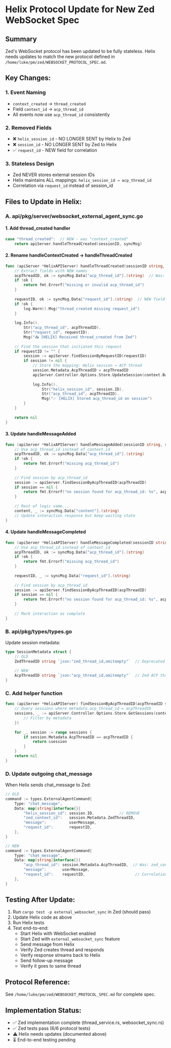 # Helix Protocol Update for New Zed WebSocket Spec

## Summary

Zed's WebSocket protocol has been updated to be fully stateless. Helix needs updates to match the new protocol defined in `/home/luke/pm/zed/WEBSOCKET_PROTOCOL_SPEC.md`.

## Key Changes:

### 1. Event Naming
- `context_created` → `thread_created`
- Field `context_id` → `acp_thread_id`
- All events now use `acp_thread_id` consistently

### 2. Removed Fields
- ❌ `helix_session_id` - NO LONGER SENT by Helix to Zed
- ❌ `session_id` - NO LONGER SENT by Zed to Helix
- ✅ `request_id` - NEW field for correlation

### 3. Stateless Design
- Zed NEVER stores external session IDs
- Helix maintains ALL mappings: `helix_session_id → acp_thread_id`
- Correlation via `request_id` instead of session_id

## Files to Update in Helix:

### A. api/pkg/server/websocket_external_agent_sync.go

#### 1. Add thread_created handler
```go
case "thread_created":  // NEW - was "context_created"
    return apiServer.handleThreadCreated(sessionID, syncMsg)
```

#### 2. Rename handleContextCreated → handleThreadCreated  
```go
func (apiServer *HelixAPIServer) handleThreadCreated(sessionID string, syncMsg *types.SyncMessage) error {
    // Extract fields with NEW names
    acpThreadID, ok := syncMsg.Data["acp_thread_id"].(string)  // Was: context_id
    if !ok {
        return fmt.Errorf("missing or invalid acp_thread_id")
    }
    
    requestID, ok := syncMsg.Data["request_id"].(string)  // NEW field
    if !ok {
        log.Warn().Msg("thread_created missing request_id")
    }
    
    log.Info().
        Str("acp_thread_id", acpThreadID).
        Str("request_id", requestID).
        Msg("📥 [HELIX] Received thread_created from Zed")
    
    // Find the session that initiated this request
    if requestID != "" {
        session := apiServer.findSessionByRequestID(requestID)
        if session != nil {
            // Store the mapping: Helix session → ACP thread
            session.Metadata.AcpThreadID = acpThreadID
            apiServer.Controller.Options.Store.UpdateSession(context.Background(), *session)
            
            log.Info().
                Str("helix_session_id", session.ID).
                Str("acp_thread_id", acpThreadID).
                Msg("✅ [HELIX] Stored acp_thread_id on session")
        }
    }
    
    return nil
}
```

#### 3. Update handleMessageAdded
```go
func (apiServer *HelixAPIServer) handleMessageAdded(sessionID string, syncMsg *types.SyncMessage) error {
    // Use acp_thread_id instead of context_id
    acpThreadID, ok := syncMsg.Data["acp_thread_id"].(string)
    if !ok {
        return fmt.Errorf("missing acp_thread_id")
    }
    
    // Find session by acp_thread_id
    session := apiServer.findSessionByAcpThreadID(acpThreadID)
    if session == nil {
        return fmt.Errorf("no session found for acp_thread_id: %s", acpThreadID)
    }
    
    // Rest of logic same...
    content, _ := syncMsg.Data["content"].(string)
    // Update interaction response but keep waiting state
}
```

#### 4. Update handleMessageCompleted
```go
func (apiServer *HelixAPIServer) handleMessageCompleted(sessionID string, syncMsg *types.SyncMessage) error {
    // Use acp_thread_id instead of context_id
    acpThreadID, ok := syncMsg.Data["acp_thread_id"].(string)
    if !ok {
        return fmt.Errorf("missing acp_thread_id")
    }
    
    requestID, _ := syncMsg.Data["request_id"].(string)
    
    // Find session by acp_thread_id
    session := apiServer.findSessionByAcpThreadID(acpThreadID)
    if session == nil {
        return fmt.Errorf("no session found for acp_thread_id: %s", acpThreadID)
    }
    
    // Mark interaction as complete
}
```

### B. api/pkg/types/types.go

Update session metadata:
```go
type SessionMetadata struct {
    // OLD
    ZedThreadID string `json:"zed_thread_id,omitempty"`  // Deprecated
    
    // NEW
    AcpThreadID string `json:"acp_thread_id,omitempty"`  // Zed ACP thread ID
}
```

### C. Add helper function
```go
func (apiServer *HelixAPIServer) findSessionByAcpThreadID(acpThreadID string) *types.Session {
    // Query sessions where metadata.acp_thread_id = acpThreadID
    sessions, _ := apiServer.Controller.Options.Store.GetSessions(context.Background(), &types.SessionFilter{
        // Filter by metadata
    })
    
    for _, session := range sessions {
        if session.Metadata.AcpThreadID == acpThreadID {
            return &session
        }
    }
    return nil
}
```

### D. Update outgoing chat_message
When Helix sends chat_message to Zed:
```go
// OLD
command := types.ExternalAgentCommand{
    Type: "chat_message",
    Data: map[string]interface{}{
        "helix_session_id": session.ID,           // REMOVE
        "zed_context_id":   session.Metadata.ZedThreadID,
        "message":          userMessage,
        "request_id":       requestID,
    },
}

// NEW  
command := types.ExternalAgentCommand{
    Type: "chat_message",
    Data: map[string]interface{}{
        "acp_thread_id": session.Metadata.AcpThreadID,  // Was: zed_context_id
        "message":       userMessage,
        "request_id":    requestID,                      // Correlation ID
    },
}
```

## Testing After Update:

1. Run `cargo test -p external_websocket_sync` in Zed (should pass)
2. Update Helix code as above
3. Run Helix tests
4. Test end-to-end:
   - Start Helix with WebSocket enabled
   - Start Zed with `external_websocket_sync` feature
   - Send message from Helix
   - Verify Zed creates thread and responds
   - Verify response streams back to Helix
   - Send follow-up message
   - Verify it goes to same thread

## Protocol Reference:

See `/home/luke/pm/zed/WEBSOCKET_PROTOCOL_SPEC.md` for complete spec.

## Implementation Status:

- ✅ Zed implementation complete (thread_service.rs, websocket_sync.rs)
- ✅ Zed tests pass (6/6 protocol tests)
- ⚠️ Helix needs updates (documented above)
- ⏳ End-to-end testing pending

